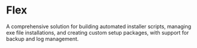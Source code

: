 # Flex
 A comprehensive solution for building automated installer scripts, managing exe file installations, and creating custom setup packages, with support for backup and log management.
